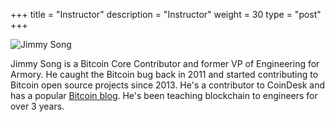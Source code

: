 +++
title = "Instructor"
description = "Instructor"
weight = 30
type = "post"
+++

![Jimmy Song](/img/jimmysong.jpg "")

Jimmy Song is a Bitcoin Core Contributor and former VP of Engineering for Armory. He caught the Bitcoin bug back in 2011 and started contributing to Bitcoin open source projects since 2013. He's a contributor to CoinDesk and has a popular [Bitcoin blog](https://medium.com/@jimmysong). He's been teaching blockchain to engineers for over 3 years.
